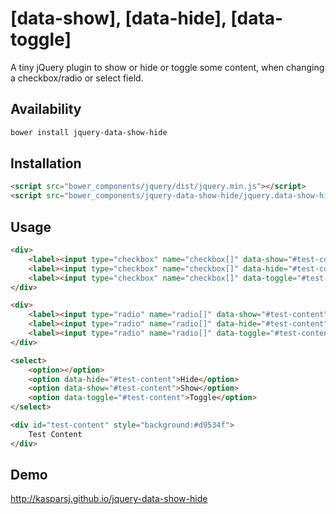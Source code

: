# [data-show], [data-hide], [data-toggle]
A tiny jQuery plugin to show or hide or toggle some content, when changing a checkbox/radio or select field.

## Availability

```bash
bower install jquery-data-show-hide
```

## Installation

```html
<script src="bower_components/jquery/dist/jquery.min.js"></script>
<script src="bower_components/jquery-data-show-hide/jquery.data-show-hide.min.js"></script>
```

## Usage

```html
<div>
    <label><input type="checkbox" name="checkbox[]" data-show="#test-content" /> Show</label>
    <label><input type="checkbox" name="checkbox[]" data-hide="#test-content" /> Hide</label>
    <label><input type="checkbox" name="checkbox[]" data-toggle="#test-content" /> Toggle</label>
</div>

<div>
    <label><input type="radio" name="radio[]" data-show="#test-content" /> Show</label>
    <label><input type="radio" name="radio[]" data-hide="#test-content" /> Hide</label>
    <label><input type="radio" name="radio[]" data-toggle="#test-content" /> Toggle</label>
</div>

<select>
    <option></option>
    <option data-hide="#test-content">Hide</option>
    <option data-show="#test-content">Show</option>
    <option data-toggle="#test-content">Toggle</option>
</select>

<div id="test-content" style="background:#d9534f">
    Test Content
</div>
```

## Demo

http://kasparsj.github.io/jquery-data-show-hide
